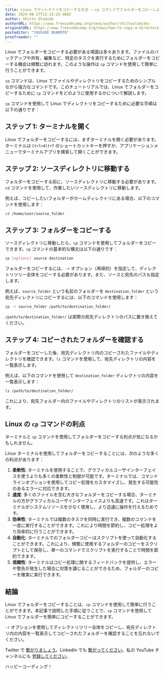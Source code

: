 ```yaml
---
title: Linux でディレクトリをコピーする方法 – cp コマンドでフォルダーをコピーしよう
date: 2024-08-27T12:15:29.968Z
author: Shittu Olumide
authorURL: https://www.freecodecamp.org/news/author/shittuolumide/
originalURL: https://www.freecodecamp.org/news/how-to-copy-a-directory-in-linux-use-the-cp-command-to-copy-a-folder/
posteditor: "YUUSUKE OKAMOTO"
proofreader: ""
---
```


Linux でフォルダーをコピーする必要がある場面は多々あります。ファイルのバックアップや共有、編集など、特定のタスクを実行するためにフォルダーをコピーする機会は頻繁に訪れます。このような操作は `cp` コマンドを使用して簡単に行うことができます。

<!-- more -->

`cp` コマンドは、Linux でファイルやディレクトリをコピーするためのシンプルながら強力なコマンドです。このチュートリアルでは、Linux でフォルダーをコピーするために `cp` コマンドをどのように使用するかについて解説します。

`cp` コマンドを使用して Linux でディレクトリをコピーするために必要な手順は以下の通りです：

## ステップ 1: ターミナルを開く

Linux でフォルダーをコピーするには、まずターミナルを開く必要があります。ターミナルは `Ctrl+Alt+T` のショートカットキーを押すか、アプリケーションメニューでターミナルアプリを検索して開くことができます。

## ステップ 2: ソースディレクトリに移動する

フォルダーをコピーする前に、ソースディレクトリに移動する必要があります。`cd` コマンドを使用して、作業したいソースディレクトリに移動します。

例えば、コピーしたいフォルダーがホームディレクトリにある場合、以下のコマンドを使用します：

```bash
cd /home/user/source_folder
```

## ステップ 3: フォルダーをコピーする

ソースディレクトリに移動したら、`cp` コマンドを使用してフォルダーをコピーできます。`cp` コマンドの基本的な構文は以下の通りです：

```bash
cp [options] source destination
```

フォルダーをコピーするには、`-r` オプション（再帰的）を指定して、ディレクトリツリー全体をコピーする必要があります。また、ソースと宛先のパスも指定します。

例えば、`source_folder` という名前のフォルダーを `destination_folder` という宛先ディレクトリにコピーするには、以下のコマンドを使用します：

```bash
cp -r source_folder /path/to/destination_folder/
```

`/path/to/destination_folder/` は実際の宛先ディレクトリのパスに置き換えてください。

## ステップ 4: コピーされたフォルダーを確認する

フォルダーをコピーした後、宛先ディレクトリ内のコピーされたファイルやディレクトリを確認できます。`ls` コマンドを使用して、宛先ディレクトリの内容を一覧表示します。

例えば、以下のコマンドを使用して `destination_folder` ディレクトリの内容を一覧表示します：

```bash
ls /path/to/destination_folder/
```

これにより、宛先フォルダー内のファイルやディレクトリのリストが表示されます。

## Linux の `cp` コマンドの利点

ターミナルと `cp` コマンドを使用してフォルダーをコピーする利点が気になるかもしれません。

Linux ターミナルを使用してフォルダーをコピーすることには、次のような多くの利点があります：

1.  **柔軟性**: ターミナルを使用することで、グラフィカルユーザインターフェイスを使うよりも多くの柔軟性と制御が可能です。ターミナルでは、コマンドラインオプションを使用してコピー処理をカスタマイズし、発生する可能性のあるエラーに対応できます。
2.  **速度**: 多くのファイルを含む大きなフォルダーをコピーする場合、ターミナルの方がグラフィカルユーザインターフェイスよりも高速です。これはターミナルがシステムリソースを少なく使用し、より迅速に操作を行えるためです。
3.  **効率性**: ターミナルでは複数のタスクを同時に実行でき、複数のコマンドを一度に実行することができます。これにより時間を節約し、コピー処理をより効率的に行うことができます。
4.  **自動化**: ターミナルでのフォルダーコピーはスクリプトを使って自動化することができます。これにより、頻繁に使用するフォルダーのコピーをスクリプトとして保存し、単一のコマンドでスクリプトを実行することで時間を節約できます。
5.  **信頼性**: ターミナルはコピー処理に関するフィードバックを提供し、エラーや警告が発生した場合に対策を講じることができるため、フォルダーのコピーを確実に実行できます。

## 結論

Linux でフォルダーをコピーすることは、`cp` コマンドを使用して簡単に行うことができます。本記事で説明した手順に従うことで、`cp` コマンドを使用して Linux でフォルダーを簡単にコピーすることができます。

`-r` オプションを使用してディレクトリツリー全体をコピーし、宛先ディレクトリ内の内容を一覧表示してコピーされたフォルダーを確認することを忘れないでください。

Twitter で [繋がりましょう][1]。LinkedIn でも [繋がってください][2]。私の YouTube チャンネルにも [登録してください][3]。

ハッピーコーディング！

[1]: https://www.twitter.com/Shittu_Olumide_
[2]: https://www.linkedin.com/in/olumide-shittu
[3]: https://www.youtube.com/channel/UCNhFxpk6hGt5uMCKXq0Jl8A


